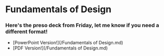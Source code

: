 # Fundamentals of Design
### Here's the preso deck from Friday, let me know if you need a different format!
* [PowerPoint Version!](/Fundamentals of Design.md)
* [PDF Version!](/Fundamentals of Design.md)
